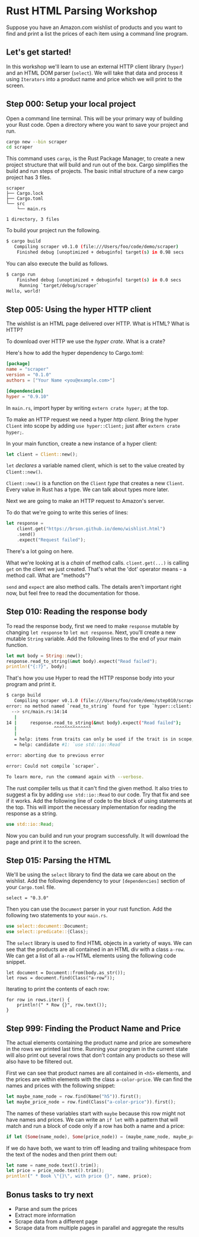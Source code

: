 # Rust HTML Parsing Workshop

Suppose you have an Amazon.com wishlist of products and you want to find and
print a list the prices of each item using a command line program.

## Let's get started!

In this workshop we'll learn to use an external HTTP client library (`hyper`)
and an HTML DOM parser (`select`). We will take that data and process it using
`Iterators` into a product name and price which we will print to the screen.

## Step 000: Setup your local project

Open a command line terminal. This will be your primary way of building your
Rust code. Open a directory where you want to save your project and run.

```sh
cargo new --bin scraper
cd scraper
```

This command uses `cargo`, is the Rust Package Manager, to create a new project
structure that will build and run out of the box. Cargo simplifies the build and
run steps of projects. The basic initial structure of a new cargo project has 3
files.

```
scraper
├── Cargo.lock
├── Cargo.toml
└── src
    └── main.rs

1 directory, 3 files
```

To build your project run the following.

```sh
$ cargo build
   Compiling scraper v0.1.0 (file:///Users/foo/code/demo/scraper)
    Finished debug [unoptimized + debuginfo] target(s) in 0.98 secs
```

You can also execute the build as follows.

```sh
$ cargo run
    Finished debug [unoptimized + debuginfo] target(s) in 0.0 secs
     Running `target/debug/scraper`
Hello, world!
```


## Step 005: Using the hyper HTTP client

The wishlist is an HTML page delivered over HTTP. What is HTML? What
is HTTP?

To download over HTTP we use the _hyper_ _crate_. What is a crate?

Here's how to add the hyper dependency to Cargo.toml:

```toml
[package]
name = "scraper"
version = "0.1.0"
authors = ["Your Name <you@example.com>"]

[dependencies]
hyper = "0.9.10"
```

In `main.rs`, import hyper by writing `extern crate hyper;` at the top.

To make an HTTP request we need a hyper _http client_. Bring the hyper `Client`
into scope by adding `use hyper::Client;` just after `extern crate hyper;`.

In your main function, create a new instance of a hyper client:

```rust
let client = Client::new();
```

`let` _declares_ a variable named client, which is set to the value created
by `Client::new()`.

`Client::new()` is a function on the `Client` _type_ that creates a
new `Client`. Every value in Rust has a type. We can talk about types
more later.

Next we are going to make an HTTP request to Amazon's server.

To do that we're going to write this series of lines:

```rust
let response =
    client.get("https://brson.github.io/demo/wishlist.html")
    .send()
    .expect("Request failed");
```

There's a lot going on here.

What we're looking at is a _chain_ of method calls. `client.get(...)`
is calling `get` on the client we just created. That's what the 'dot'
operator means - a method call. What are "methods"?

`send` and `expect` are also method calls. The details aren't important
right now, but feel free to read the documentation for those.

## Step 010: Reading the response body

To read the response body, first we need to make `response` mutable by changing
`let response` to `let mut response`. Next, you'll create a new mutable
`String` variable. Add the following lines to the end of your main function.

```rust
let mut body = String::new();
response.read_to_string(&mut body).expect("Read failed");
println!("{:?}", body);
```

That's how you use Hyper to read the HTTP response body into your program and
print it.

```sh
$ cargo build
   Compiling scraper v0.1.0 (file:///Users/foo/code/demo/step010/scraper)
error: no method named `read_to_string` found for type `hyper::client::Response` in the current scope
  --> src/main.rs:14:14
   |
14 |     response.read_to_string(&mut body).expect("Read failed");
   |              ^^^^^^^^^^^^^^
   |
   = help: items from traits can only be used if the trait is in scope; the following trait is implemented but not in scope, perhaps add a `use` for it:
   = help: candidate #1: `use std::io::Read`

error: aborting due to previous error

error: Could not compile `scraper`.

To learn more, run the command again with --verbose.
```

The rust compiler tells us that it can't find the given method. It also tries to
suggest a fix by adding `use std::io::Read` to our code. Try that fix and see if
it works. Add the following line of code to the block of using statements at the
top. This will import the necessary implementation for reading the response as a
string.

```rust
use std::io::Read;
```

Now you can build and run your program successfully. It will download the page
and print it to the screen.

## Step 015: Parsing the HTML

We'll be using the `select` library to find the data we care about on the
wishlist. Add the following dependency to your `[dependencies]` section of your
`Cargo.toml` file.

```
select = "0.3.0"
```

Then you can use the `Document` parser in your rust function. Add the following
two statements to your `main.rs`.

```rust
use select::document::Document;
use select::predicate::{Class};
```

The `select` library is used to find HTML objects in a variety of ways.
We can see that the products are all contained in an HTML div with a class
`a-row`. We can get a list of all `a-row` HTML elements using the following
code snippet.

```
let document = Document::from(body.as_str());
let rows = document.find(Class("a-row"));
```

Iterating to print the contents of each row:

```
for row in rows.iter() {
    println!(" * Row {}", row.text());
}
```

## Step 999: Finding the Product Name and Price

The actual elements containing the product name and price are somewhere in the
rows we printed last time. Running your program in the current state will also
print out several rows that don't contain any products so these will also have
to be filtered out.

First we can see that product names are all contained in `<h5>` elements, and
the prices are within elements with the class `a-color-price`. We can find the
names and prices with the following snippet:

```rust
let maybe_name_node = row.find(Name("h5")).first();
let maybe_price_node = row.find(Class("a-color-price")).first();
```

The names of these variables start with `maybe` because this row might not have
names and prices. We can write an `if let` with a pattern that will match and
run a block of code only if a row has both a name and a price:

```rust
if let (Some(name_node), Some(price_node)) = (maybe_name_node, maybe_price_node) {
```

If we do have both, we want to trim off leading and trailing whitespace from the text of the nodes and then print them out:

```rust
let name = name_node.text().trim();
let price = price_node.text().trim();
println!(" * Book \"{}\", with price {}", name, price);
```

## Bonus tasks to try next

* Parse and sum the prices
* Extract more information
* Scrape data from a different page
* Scrape data from multiple pages in parallel and aggregate the results
